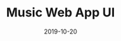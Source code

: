 ---
title: "Music Web App UI"
description: "A little concept for an web app that lets users find and listen their favorite songs. My main goal was to make the platform clean and awesome."
date: "2019-10-20"
category: "UI/UX Design"
client: null
featuredImage: "../images/music-web-app.png"
sharebuttons: true
projectLink: "https://dribbble.com/shots/7687430-Music-Web-App-UI"
---